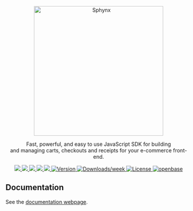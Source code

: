 <div align="center">
  <img src="https://user-images.githubusercontent.com/80452137/216784697-85c3221c-7532-4703-b285-ee74aba99c7b.svg" alt="Sphynx" height="350" />
  <p>Fast, powerful, and easy to use JavaScript SDK for building <br /> and managing carts, checkouts and receipts for your e-commerce front-end. </p>
</div>

<p align="center">
  <a href="https://github.com/evolinks/sphynx/actions/workflows/lint.yml">
    <img src="https://github.com/evolinks/sphynx/actions/workflows/lint.yml/badge.svg" />
  </a>
  <a href="https://github.com/evolinks/sphynx/actions/workflows/prettier.yml">
    <img src="https://github.com/evolinks/sphynx/actions/workflows/prettier.yml/badge.svg" />
  </a>
  <a href="https://github.com/evolinks/sphynx/actions/workflows/snyk.yml">
    <img src="https://github.com/evolinks/sphynx/actions/workflows/snyk.yml/badge.svg" />
  </a>
  <a href="https://github.com/evolinks/sphynx/actions/workflows/codeql.yml">
    <img src="https://github.com/evolinks/sphynx/actions/workflows/codeql.yml/badge.svg?branch=main" />
  </a>
  <a href="">
    <img src="https://img.shields.io/github/repo-size/evolinks/sphynx"/>
  </a>
  <a href="https://www.npmjs.com/package/sphynx-sdk">
    <img src="https://img.shields.io/npm/v/sphynx-sdk.svg" alt="Version" />
  </a>
  <a href="https://www.npmjs.com/package/sphynx-sdk">
    <img src="https://img.shields.io/npm/dw/sphynx-sdk" alt="Downloads/week" />
  </a>
   <a href="https://github.com/evolinks/sphynx/blob/main/package.json">
    <img src="https://img.shields.io/npm/l/sphynx-sdk.svg" alt="License" />
  </a>
  <a href="https://openbase.com/js/sphynx-sdk?utm_source=embedded&amp;utm_medium=badge&amp;utm_campaign=rate-badge">
    <img src="https://badges.openbase.com/js/featured/sphynx-sdk.svg?token=D2vzaspWFJHbUX+JpGNC2+LboMsgppPxHKgKSKIylf0=" alt="openbase" />
  </a>
  <br>
</p>

## Documentation

See the [documentation webpage](https://github.com/evolinks/sphynx).
